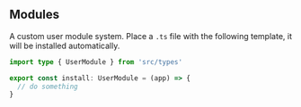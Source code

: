 ## Modules

A custom user module system. Place a `.ts` file with the following template, it will be installed automatically.

```ts
import type { UserModule } from 'src/types'

export const install: UserModule = (app) => {
  // do something
}
```
